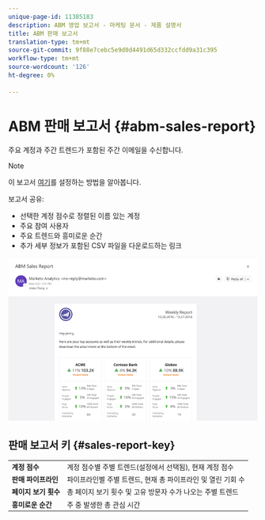 ```yaml
---
unique-page-id: 11385183
description: ABM 영업 보고서 - 마케팅 문서 - 제품 설명서
title: ABM 판매 보고서
translation-type: tm+mt
source-git-commit: 9f88e7cebc5e9d0d4491d65d332ccfdd9a31c395
workflow-type: tm+mt
source-wordcount: '126'
ht-degree: 0%

---
```



# ABM 판매 보고서 {#abm-sales-report}

주요 계정과 주간 트렌드가 포함된 주간 이메일을 수신합니다.

>[!NOTE]
>
>이 보고서 [여기](/help/marketo/product-docs/target-account-management/measure/abm-report-setup.md)를 설정하는 방법을 알아봅니다.

보고서 공유:

* 선택한 계정 점수로 정렬된 이름 있는 계정
* 주요 참여 사용자
* 주요 트렌드와 흥미로운 순간
* 추가 세부 정보가 포함된 CSV 파일을 다운로드하는 링크

![](assets/one-4.png)

## 판매 보고서 키 {#sales-report-key}

<table> 
 <tbody> 
  <tr> 
   <td><strong>계정 점수</strong></td> 
   <td> 
    <div>
      계정 점수별 주별 트렌드(설정에서 선택됨), 현재 계정 점수 
    </div></td> 
  </tr> 
  <tr> 
   <td><strong>판매 파이프라인</strong></td> 
   <td> 
    <div>
      파이프라인별 주별 트렌드, 현재 총 파이프라인 및 열린 기회 수 
    </div></td> 
  </tr> 
  <tr> 
   <td><strong>페이지 보기 횟수</strong></td> 
   <td> 
    <div>
      총 페이지 보기 횟수 및 고유 방문자 수가 나오는 주별 트렌드 
    </div></td> 
  </tr> 
  <tr> 
   <td><strong>흥미로운 순간</strong></td> 
   <td> 
    <div>
      주 중 발생한 총 관심 시간 
    </div></td> 
  </tr> 
 </tbody> 
</table>